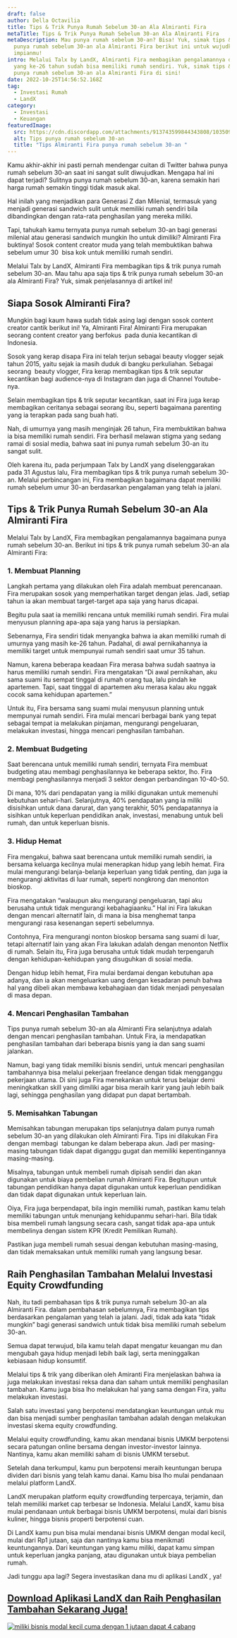 ```yaml
---
draft: false
author: Della Octavilia
title: Tips & Trik Punya Rumah Sebelum 30-an Ala Almiranti Fira
metaTitle: Tips & Trik Punya Rumah Sebelum 30-an Ala Almiranti Fira
metaDescription: Mau punya rumah sebelum 30-an? Bisa! Yuk, simak tips & trik
  punya rumah sebelum 30-an ala Almiranti Fira berikut ini untuk wujudkan
  impianmu!
intro: Melalui Talx by LandX, Almiranti Fira membagikan pengalamannya di usia
  yang ke-26 tahun sudah bisa memiliki rumah sendiri. Yuk, simak tips & trik
  punya rumah sebelum 30-an ala Almiranti Fira di sini!
date: 2022-10-25T14:56:52.168Z
tag:
  - Investasi Rumah
  - LandX
category:
  - Investasi
  - Keuangan
featuredImage:
  src: https://cdn.discordapp.com/attachments/913743599844343808/1035097520394743829/unknown.png
  alt: Tips punya rumah sebelum 30-an
  title: "Tips Almiranti Fira punya rumah sebelum 30-an "
---
```

<!--StartFragment-->

Kamu akhir-akhir ini pasti pernah mendengar cuitan di Twitter bahwa punya rumah sebelum 30-an saat ini sangat sulit diwujudkan. Mengapa hal ini dapat terjadi? Sulitnya punya rumah sebelum 30-an, karena semakin hari harga rumah semakin tinggi tidak masuk akal. 

Hal inilah yang menjadikan para Generasi Z dan Milenial, termasuk yang menjadi generasi sandwich sulit untuk memiliki rumah sendiri bila dibandingkan dengan rata-rata penghasilan yang mereka miliki.

Tapi, tahukah kamu ternyata punya rumah sebelum 30-an bagi generasi milenial atau generasi sandwich mungkin lho untuk dimiliki? Almiranti Fira buktinya! Sosok content creator muda yang telah membuktikan bahwa sebelum umur 30  bisa kok untuk memiliki rumah sendiri.

Melalui Talx by LandX, Almiranti Fira membagikan tips & trik punya rumah sebelum 30-an. Mau tahu apa saja tips & trik punya rumah sebelum 30-an ala Almiranti Fira? Yuk, simak penjelasannya di artikel ini!



## Siapa Sosok Almiranti Fira?

Mungkin bagi kaum hawa sudah tidak asing lagi dengan sosok content creator cantik berikut ini! Ya, Almiranti Fira! Almiranti Fira merupakan seorang content creator yang berfokus  pada dunia kecantikan di Indonesia. 

Sosok yang kerap disapa Fira ini telah terjun sebagai beauty vlogger sejak tahun 2015, yaitu sejak ia masih duduk di bangku perkuliahan. Sebagai seorang  beauty vlogger, Fira kerap membagikan tips & trik seputar kecantikan bagi audience-nya di Instagram dan juga di Channel Youtube-nya.

Selain membagikan tips & trik seputar kecantikan, saat ini Fira juga kerap membagikan ceritanya sebagai seorang ibu, seperti bagaimana parenting yang ia terapkan pada sang buah hati.

Nah, di umurnya yang masih menginjak 26 tahun, Fira membuktikan bahwa ia bisa memiliki rumah sendiri. Fira berhasil melawan stigma yang sedang ramai di sosial media, bahwa saat ini punya rumah sebelum 30-an itu sangat sulit.

Oleh karena itu, pada perjumpaan Talx by LandX yang diselenggarakan pada 31 Agustus lalu, Fira membagikan tips & trik punya rumah sebelum 30-an. Melalui perbincangan ini, Fira membagikan bagaimana dapat memiliki rumah sebelum umur 30-an berdasarkan pengalaman yang telah ia jalani.

## Tips & Trik Punya Rumah Sebelum 30-an Ala Almiranti Fira

Melalui Talx by LandX, Fira membagikan pengalamannya bagaimana punya rumah sebelum 30-an. Berikut ini tips & trik punya rumah sebelum 30-an ala Almiranti Fira:

### 1. Membuat Planning 

Langkah pertama yang dilakukan oleh Fira adalah membuat perencanaan. Fira merupakan sosok yang memperhatikan target dengan jelas. Jadi, setiap tahun ia akan membuat target-target apa saja yang harus dicapai. 

Begitu pula saat ia memiliki rencana untuk memiliki rumah sendiri. Fira mulai menyusun planning apa-apa saja yang harus ia persiapkan.

Sebenarnya, Fira sendiri tidak menyangka bahwa ia akan memiliki rumah di umurnya yang masih ke-26 tahun. Padahal, di awal pernikahannya ia memiliki target untuk mempunyai rumah sendiri saat umur 35 tahun.

Namun, karena beberapa keadaan Fira merasa bahwa sudah saatnya ia harus memiliki rumah sendiri. Fira mengatakan “Di awal pernikahan, aku sama suami itu sempat tinggal di rumah orang tua, lalu pindah ke apartemen. Tapi, saat tinggal di apartemen aku merasa kalau aku nggak cocok sama kehidupan apartemen.”

Untuk itu, Fira bersama sang suami mulai menyusun planning untuk mempunyai rumah sendiri. Fira mulai mencari berbagai bank yang tepat sebagai tempat ia melakukan pinjaman, mengurangi pengeluaran, melakukan investasi, hingga mencari penghasilan tambahan.

### 2. Membuat Budgeting

Saat berencana untuk memiliki rumah sendiri, ternyata Fira membuat budgeting atau membagi penghasilannya ke beberapa sektor, lho. Fira membagi penghasilannya menjadi 3 sektor dengan perbandingan 10-40-50.

Di mana, 10% dari pendapatan yang ia miliki digunakan untuk memenuhi kebutuhan sehari-hari. Selanjutnya, 40% pendapatan yang ia miliki disisihkan untuk dana darurat, dan yang terakhir, 50% pendapatannya ia sisihkan untuk keperluan pendidikan anak, investasi, menabung untuk beli rumah, dan untuk keperluan bisnis.

### 3. Hidup Hemat

Fira mengakui, bahwa saat berencana untuk memiliki rumah sendiri, ia bersama keluarga kecilnya mulai menerapkan hidup yang lebih hemat. Fira mulai mengurangi belanja-belanja keperluan yang tidak penting, dan juga ia mengurangi aktivitas di luar rumah, seperti nongkrong dan menonton bioskop.

Fira mengatakan “walaupun aku mengurangi pengeluaran, tapi aku berusaha untuk tidak mengurangi kebahagiaanku.” Hal ini Fira lakukan dengan mencari alternatif lain, di mana ia bisa menghemat tanpa mengurangi rasa kesenangan seperti sebelumnya.

Contohnya, Fira mengurangi nonton bioskop bersama sang suami di luar, tetapi alternatif lain yang akan Fira lakukan adalah dengan menonton Netflix di rumah. Selain itu, Fira juga berusaha untuk tidak mudah terpengaruh dengan kehidupan-kehidupan yang disuguhkan di sosial media.

Dengan hidup lebih hemat, Fira mulai berdamai dengan kebutuhan apa adanya, dan ia akan mengeluarkan uang dengan kesadaran penuh bahwa hal yang dibeli akan membawa kebahagiaan dan tidak menjadi penyesalan di masa depan.

### 4. Mencari Penghasilan Tambahan

Tips punya rumah sebelum 30-an ala Almiranti Fira selanjutnya adalah dengan mencari penghasilan tambahan. Untuk Fira, ia mendapatkan penghasilan tambahan dari beberapa bisnis yang ia dan sang suami jalankan. 

Namun, bagi yang tidak memiliki bisnis sendiri, untuk mencari penghasilan tambahannya bisa melalui pekerjaan freelance dengan tidak mengganggu pekerjaan utama. Di sini juga Fira menekankan untuk terus belajar demi meningkatkan skill yang dimiliki agar bisa meraih karir yang jauh lebih baik lagi, sehingga penghasilan yang didapat pun dapat bertambah.

### 5. Memisahkan Tabungan

Memisahkan tabungan merupakan tips selanjutnya dalam punya rumah sebelum 30-an yang dilakukan oleh Almiranti Fira. Tips ini dilakukan Fira dengan membagi  tabungan ke dalam beberapa akun. Jadi per masing-masing tabungan tidak dapat diganggu gugat dan memiliki kepentingannya masing-masing.

Misalnya, tabungan untuk membeli rumah dipisah sendiri dan akan digunakan untuk biaya pembelian rumah Almiranti Fira. Begitupun untuk tabungan pendidikan hanya dapat digunakan untuk keperluan pendidikan dan tidak dapat digunakan untuk keperluan lain.

Oiya, Fira juga berpendapat, bila ingin memiliki rumah, pastikan kamu telah memiliki tabungan untuk menunjang kehidupanmu sehari-hari. Bila tidak bisa membeli rumah langsung secara cash, sangat tidak apa-apa untuk membelinya dengan sistem KPR (Kredit Pemilikan Rumah).

Pastikan juga membeli rumah sesuai dengan kebutuhan masing-masing, dan tidak memaksakan untuk memiliki rumah yang langsung besar. 

## Raih Penghasilan Tambahan Melalui Investasi Equity Crowdfunding

Nah, itu tadi pembahasan tips & trik punya rumah sebelum 30-an ala Almiranti Fira. dalam pembahasan sebelumnya, Fira membagikan tips berdasarkan pengalaman yang telah ia jalani. Jadi, tidak ada kata “tidak mungkin” bagi generasi sandwich untuk tidak bisa memiliki rumah sebelum 30-an.

Semua dapat terwujud, bila kamu telah dapat mengatur keuangan mu dan mengubah gaya hidup menjadi lebih baik lagi, serta meninggalkan kebiasaan hidup konsumtif.

Melalui tips & trik yang diberikan oleh Amiranti Fira menjelaskan bahwa ia juga melakukan investasi reksa dana dan saham untuk memiliki penghasilan tambahan. Kamu juga bisa lho melakukan hal yang sama dengan Fira, yaitu melakukan investasi.

Salah satu investasi yang berpotensi mendatangkan keuntungan untuk mu dan bisa menjadi sumber penghasilan tambahan adalah dengan melakukan investasi skema equity crowdfunding.

Melalui equity crowdfunding, kamu akan mendanai bisnis UMKM berpotensi secara patungan online bersama dengan investor-investor lainnya. Nantinya, kamu akan memiliki saham di bisnis UMKM tersebut.

Setelah dana terkumpul, kamu pun berpotensi meraih keuntungan berupa dividen dari bisnis yang telah kamu danai. Kamu bisa lho mulai pendanaan melalui platform LandX.

LandX merupakan platform equity crowdfunding terpercaya, terjamin, dan telah memiliki market cap terbesar se Indonesia. Melalui LandX, kamu bisa mulai pendanaan untuk berbagai bisnis UMKM berpotensi, mulai dari bisnis kuliner, hingga bisnis properti berpotensi cuan.

Di LandX kamu pun bisa mulai mendanai bisnis UMKM dengan modal kecil, mulai dari Rp1 jutaan, saja dan nantinya kamu bisa menikmati keuntungannya. Dari keuntungan yang kamu miliki, dapat kamu simpan untuk keperluan jangka panjang, atau digunakan untuk biaya pembelian rumah.

Jadi tunggu apa lagi? Segera investasikan dana mu di aplikasi LandX , ya!

## [Download Aplikasi LandX dan Raih Penghasilan Tambahan Sekarang Juga!](https://app.landx.id/?utm_source=Organic+Page&utm_medium=Content+Blog&utm_campaign=BlogLandX&utm_id=Blog)

<!--StartFragment-->

[![miliki bisnis modal kecil cuma dengan 1 jutaan dapat 4 cabang ](https://accountgram-production.sfo2.cdn.digitaloceanspaces.com/landx_ghost/2021/11/jadi-owner-bisnis-hanya-1-jutaan-dengan-cuan-yang-sangat-menjanjikan.png)](https://app.landx.id/?utm_source=Content+Listing&utm_medium=Content+Blog&utm_campaign=BlogLandX&utm_id=Blog)

<!--EndFragment-->